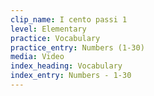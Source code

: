 ```yaml
---
clip_name: I cento passi 1 
level: Elementary
practice: Vocabulary
practice_entry: Numbers (1-30)
media: Video
index_heading: Vocabulary 
index_entry: Numbers - 1-30
---
```

